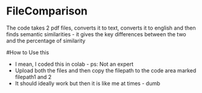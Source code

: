 # FileComparison

The code takes 2 pdf files, converts it to text, converts it to english and then finds semantic similarities - it gives the key differences between the two and the percentage of similarity

#How to Use this

- I mean, I coded this in colab - ps: Not an expert
- Upload both the files and then copy the filepath to the code area marked filepath1 and 2
- It should ideally work but then it is like me at times - dumb
